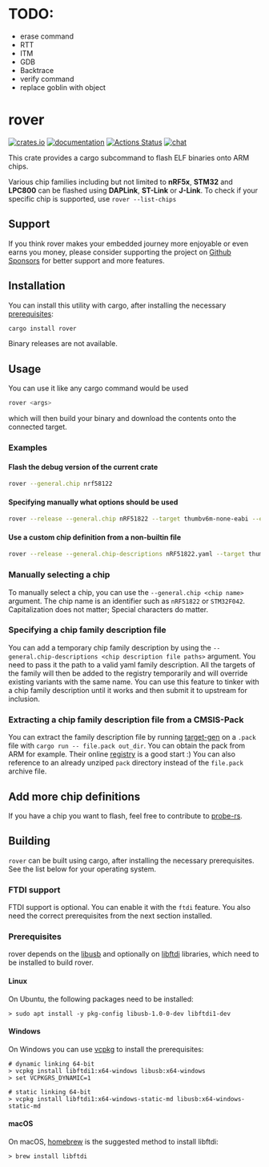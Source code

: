 # TODO:
- erase command
- RTT
- ITM
- GDB
- Backtrace
- verify command
- replace goblin with object

# rover

[![crates.io](https://meritbadge.herokuapp.com/rover)](https://crates.io/crates/rover) [![documentation](https://docs.rs/rover/badge.svg)](https://docs.rs/rover) [![Actions Status](https://github.com/probe-rs/rover/workflows/CI/badge.svg)](https://github.com/probe-rs/rover/actions) [![chat](https://img.shields.io/badge/chat-probe--rs%3Amatrix.org-brightgreen)](https://matrix.to/#/!vhKMWjizPZBgKeknOo:matrix.org)

This crate provides a cargo subcommand to flash ELF binaries onto ARM chips.

Various chip families including but not limited to **nRF5x**, **STM32** and **LPC800** can be flashed using **DAPLink**, **ST-Link** or **J-Link**. To check if your specific chip is supported, use `rover --list-chips`

## Support

If you think rover makes your embedded journey more enjoyable or even earns you money, please consider supporting the project on [Github Sponsors](https://github.com/sponsors/probe-rs/) for better support and more features.

## Installation

You can install this utility with cargo, after installing the
necessary [prerequisites](#prerequisites):

```bash
cargo install rover
```

Binary releases are not available.

## Usage

You can use it like any cargo command would be used

```bash
rover <args>
```

which will then build your binary and download the contents onto the connected target.

### Examples

#### Flash the debug version of the current crate

```bash
rover --general.chip nrf58122
```

#### Specifying manually what options should be used

```bash
rover --release --general.chip nRF51822 --target thumbv6m-none-eabi --example gpio_hal_blinky
```

#### Use a custom chip definition from a non-builtin file

```bash
rover --release --general.chip-descriptions nRF51822.yaml --target thumbv6m-none-eabi --example gpio_hal_blinky
```

### Manually selecting a chip

To manually select a chip, you can use the `--general.chip <chip name>` argument. The chip name is an identifier such as `nRF51822` or `STM32F042`. Capitalization does not matter; Special characters do matter.

### Specifying a chip family description file

You can add a temporary chip family description by using the `--general.chip-descriptions <chip description file paths>` argument. You need to pass it the path to a valid yaml family description.
All the targets of the family will then be added to the registry temporarily and will override existing variants with the same name.
You can use this feature to tinker with a chip family description until it works and then submit it to upstream for inclusion.

### Extracting a chip family description file from a CMSIS-Pack

You can extract the family description file by running [target-gen](https://github.com/probe-rs/target-gen) on a `.pack` file with `cargo run -- file.pack out_dir`. You can obtain the pack from ARM for example. Their online [registry](https://developer.arm.com/tools-and-software/embedded/cmsis/cmsis-search) is a good start :)
You can also reference to an already unziped `pack` directory instead of the `file.pack` archive file.

## Add more chip definitions

If you have a chip you want to flash, feel free to contribute to [probe-rs](https://github.com/probe-rs/probe-rs).


## Building

`rover` can be built using cargo, after installing the necessary prerequisites. See the list below for your operating
system.

### FTDI support

FTDI support is optional. You can enable it with the `ftdi` feature. You also need the correct prerequisites from the next section installed.

### Prerequisites

rover depends on the [libusb](https://libusb.info/) and optionally on [libftdi](https://www.intra2net.com/en/developer/libftdi/) libraries, which need to be installed to build rover.

#### Linux

On Ubuntu, the following packages need to be installed:

```
> sudo apt install -y pkg-config libusb-1.0-0-dev libftdi1-dev
```

#### Windows

On Windows you can use [vcpkg](https://github.com/microsoft/vcpkg#quick-start-windows) to install the prerequisites:

```
# dynamic linking 64-bit
> vcpkg install libftdi1:x64-windows libusb:x64-windows
> set VCPKGRS_DYNAMIC=1

# static linking 64-bit
> vcpkg install libftdi1:x64-windows-static-md libusb:x64-windows-static-md
```

#### macOS

On macOS, [homebrew](https://brew.sh/) is the suggested method to install libftdi:

```
> brew install libftdi
```
